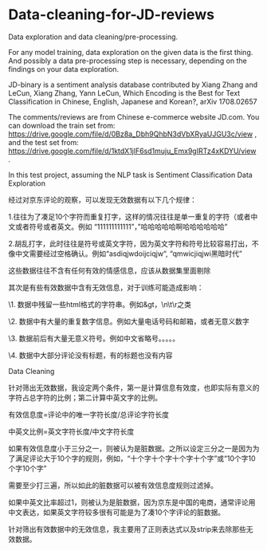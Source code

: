 # Data-cleaning-for-JD-reviews

Data exploration and data cleaning/pre-processing. 

For any model training, data exploration on the given data is the first thing.
And possibly a data pre-processing step is necessary, depending on the findings on your data exploration.

JD-binary is a sentiment analysis database contributed by Xiang Zhang and LeCun, 
Xiang Zhang, Yann LeCun, Which Encoding is the Best for Text Classification in Chinese, English, Japanese and Korean?, arXiv 1708.02657

The comments/reviews are from Chinese e-commerce website JD.com.
You can download the train set from:
https://drive.google.com/file/d/0Bz8a_Dbh9QhbN3dVbXRyaUJGU3c/view ,
and the test set from:
https://drive.google.com/file/d/1ktdX1jlF6sd1muju_Emx9gIRTz4xKDYU/view . 

In this test project, assuming the NLP task is Sentiment Classification
Data Exploration

经过对京东评论的观察，可以发现无效数据有以下几个规律：

1.往往为了凑足10个字符而重复打字，这样的情况往往是单一重复的字符（或者中文或者符号或者英文。例如 “111111111111”，”哈哈哈哈哈啊哈哈哈哈哈哈”

2.胡乱打字，此时往往是符号或英文字符，因为英文字符和符号比较容易打出，不像中文需要经过空格确认。例如“asdiqjwdoijciqjw“, “qmwicjiqjwi黑暗时代”

这些数据往往不含有任何有效的情感信息，应该从数据集里面剔除

 

其次是有些有效数据中含有无效信息，对于训练可能造成影响：

\1.     数据中残留一些html格式的字符串。例如&gt，\n\t\r之类

\2.     数据中有大量的重复数字信息。例如大量电话号码和邮箱，或者无意义数字

\3.     数据前后有大量无意义符号。例如中文省略号。。。。。

\4.     数据中大部分评论没有标题，有的标题也没有内容

Data Cleaning

针对筛出无效数据，我设定两个条件，第一是计算信息有效度，也即实际有意义的字符占总字符的比例；第二计算中英文字的比例。

有效信息度=评论中的唯一字符长度/总评论字符长度

中英文比例=英文字符长度/中文字符长度

如果有效信息度小于三分之一，则被认为是脏数据。之所以设定三分之一是因为为了满足评论大于10个字的规则，例如，“十个字十个字十个字十个字”或“10个字10个字10个字”

需要至少打三遍，所以如此的脏数据可以被有效信息度规则过滤掉。

如果中英文比率超过1，则被认为是脏数据，因为京东是中国的电商，通常评论用中文表达，如果英文字符较多很有可能是为了凑10个字评论的脏数据。

 

针对筛出有效数据中的无效信息，我主要用了正则表达式以及strip来去除那些无效数据。


